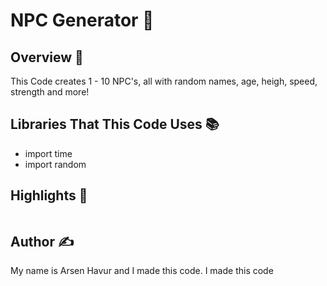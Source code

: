 # NPC Generator 🤖 

## Overview 📖
This Code creates 1 - 10 NPC's, all with random names, age, heigh, speed, strength and more!

## Libraries That This Code Uses 📚 
- import time
- import random



## Highlights 🌟
```py

```

## Author ✍️
My name is Arsen Havur and I made this code. I made this code 


